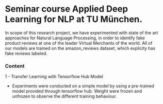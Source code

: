 #  Seminar course Applied Deep Learning for NLP at TU München.

In scope of this research project, we have experimented with state of the art approaches for Natural Language Processing, in order to identify fake product reviews at one of the leader Virtual Merchants of the world. All of our models are trained on the amazon_reviews dataset, which explicity has fake reviews labeled.

### Content

1 - Transfer Learning with Tensorflow Hub Model

- Experiments were conducted on a simple model by using a pre-trained model provided through tensorflow hub. Weight were frozen and unfrozen to observe the different training behaviour.
    
